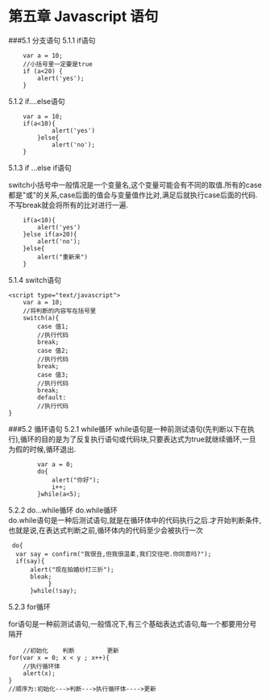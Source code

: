 
# 第五章 Javascript 语句
###5.1 分支语句
5.1.1 if语句

		var a = 10;
		//小括号里一定要是true
		if (a<20) {
			alert('yes');
		}

5.1.2 if....else语句
	
		var a = 10;
		if(a<10){
				alert('yes')
			}else{
				alert('no');
		}

5.1.3 if ...else if语句

switch小括号中一般情况是一个变量名,这个变量可能会有不同的取值.所有的case都是"或"的关系,case后面的值会与变量值作比对,满足后就执行case后面的代码.不写break就会将所有的比对进行一遍.



		if(a<10){
			alert('yes')
		}else if(a>20){
			alert('no');
		}else{
			alert("重新来")
		}

5.1.4 switch语句

	<script type="text/javascript">
		var a = 10;
		//将判断的内容写在括号里
		switch(a){
			case 值1;
			//执行代码
			break;
			case 值2;
			//执行代码
			break;
			case 值3;
			//执行代码
			break;
			default:
			//执行代码
	}

###5.2 循环语句
5.2.1 while循环
while语句是一种前测试语句(先判断以下在执行),循环的目的是为了反复执行语句或代码块,只要表达式为true就继续循环,一旦为假的时候,循环退出.  

     	    var a = 0;
            do{
                alert("你好");
                i++;
            }while(a<5);

5.2.2 do...while循环
do.while循环      
do.while语句是一种后测试语句,就是在循环体中的代码执行之后.才开始判断条件,也就是说,在表达式判断之前,循环体内的代码至少会被执行一次

     do{
      var say = confirm("我很丑,但我很温柔,我们交往吧.你同意吗?");
      if(say){
          alert("现在拍婚纱打三折");
          bleak;
               }
          }while(!say);

5.2.3 for循环



for语句是一种前测试语句,一般情况下,有三个基础表达式语句,每一个都要用分号隔开
		
	    //初始化    判断 		更新
	for(var x = 0; x < y ; x++){
		//执行循环体
		alert(x);
	}
	//顺序为:初始化--->判断--->执行循环体---->更新







